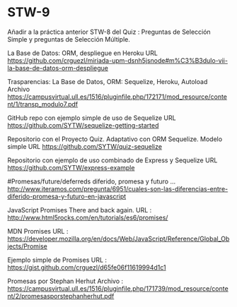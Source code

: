 # STW-9
Añadir a la práctica anterior STW-8 del Quiz : Preguntas de Selección Simple y preguntas de Selección Múltiple.

La Base de Datos: ORM, despliegue en Heroku URL
https://github.com/crguezl/miriada-upm-dsnh5jsnode#m%C3%B3dulo-vii-la-base-de-datos-orm-despliegue

Trasparencias: La Base de Datos, ORM: Sequelize, Heroku, Autoload Archivo
https://campusvirtual.ull.es/1516/pluginfile.php/172171/mod_resource/content/1/transp_modulo7.pdf

GitHub repo con ejemplo simple de uso de Sequelize URL
https://github.com/SYTW/sequelize-getting-started

Repositorio con el Proyecto Quiz. Adaptativo con ORM Sequelize. Modelo simple URL
https://github.com/SYTW/quiz-sequelize

Repositorio con ejemplo de uso combinado de Express y Sequelize URL
https://github.com/SYTW/express-example

#Promesas/future/deferreds 
diferido, promesa y futuro ... http://www.iteramos.com/pregunta/6951/cuales-son-las-diferencias-entre-diferido-promesa-y-futuro-en-javascript


 JavaScript Promises There and back again. URL : http://www.html5rocks.com/en/tutorials/es6/promises/
 
 MDN Promises URL : https://developer.mozilla.org/en/docs/Web/JavaScript/Reference/Global_Objects/Promise
 
 Ejemplo simple de Promises URL : https://gist.github.com/crguezl/d65fe06f11619994d1c1
 
 Promesas por Stephan Herhut Archivo : https://campusvirtual.ull.es/1516/pluginfile.php/171739/mod_resource/content/2/promesasporstephanherhut.pdf
